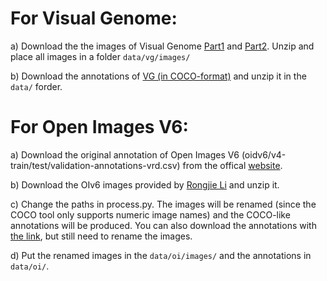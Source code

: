 # For Visual Genome:
a) Download the the images of Visual Genome [Part1](https://cs.stanford.edu/people/rak248/VG_100K_2/images.zip) and [Part2](https://cs.stanford.edu/people/rak248/VG_100K_2/images2.zip). Unzip and place all images in a folder ```data/vg/images/```

b) Download the annotations of [VG (in COCO-format)](https://drive.google.com/file/d/1aGwEu392DiECGdvwaYr-LgqGLmWhn8yD/view?usp=sharing) and unzip it in the ```data/``` forder.


# For Open Images V6:
a) Download the original annotation of Open Images V6 (oidv6/v4-train/test/validation-annotations-vrd.csv) from the offical [website](https://storage.googleapis.com/openimages/web/download.html).

b) Download the OIv6 images provided by [Rongjie Li](https://github.com/SHTUPLUS/PySGG/blob/main/DATASET.md) and unzip it.

c) Change the paths in process.py. The images will be renamed (since the COCO tool only supports numeric image names) and the COCO-like annotations will be produced. You can also download the annotations with [the link](https://drive.google.com/file/d/1kWeG3O071Bx17KI7oLbMdgGvE5xmyY8k/view?usp=share_link), but still need to rename the images.

d) Put the renamed images in the ```data/oi/images/``` and the annotations in ```data/oi/```.
